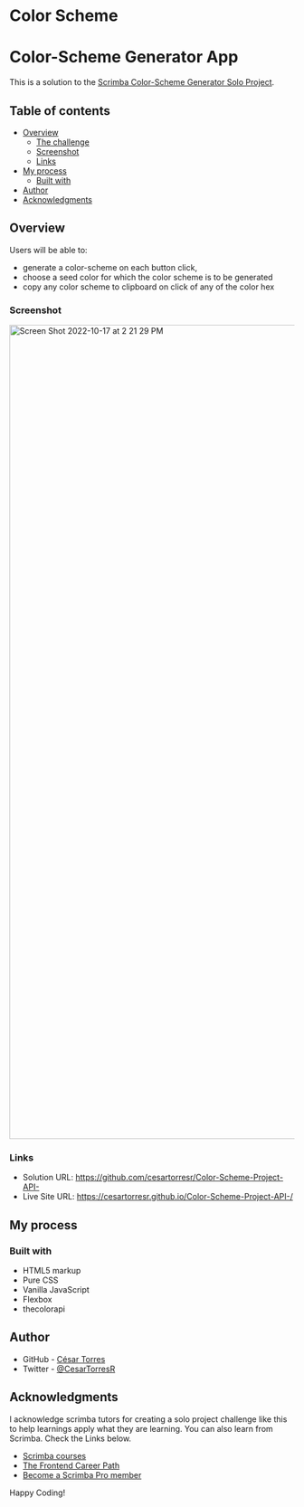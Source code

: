 # Color Scheme

# Color-Scheme Generator App

This is a solution to the [Scrimba Color-Scheme Generator Solo Project](https://scrimba.com/allcourses).

## Table of contents

- [Overview](#overview)
  - [The challenge](#the-challenge)
  - [Screenshot](#screenshot)
  - [Links](#links)
- [My process](#my-process)
  - [Built with](#built-with)
- [Author](#author)
- [Acknowledgments](#acknowledgments)

## Overview

  Users will be able to:

- generate a color-scheme on each button click,
- choose a seed color for which the color scheme is to be generated
- copy any color scheme to clipboard on click of any of the color hex

### Screenshot
<img width="1440" alt="Screen Shot 2022-10-17 at 2 21 29 PM" src="https://user-images.githubusercontent.com/71398081/196264378-11cfb967-ae84-41c4-a58c-e0101879f67f.png">



### Links

- Solution URL: https://github.com/cesartorresr/Color-Scheme-Project-API-
- Live Site URL: https://cesartorresr.github.io/Color-Scheme-Project-API-/

## My process

### Built with

- HTML5 markup
- Pure CSS
- Vanilla JavaScript
- Flexbox
- thecolorapi


## Author

- GitHub - [César Torres](https://github.com/cesartorresr)
- Twitter - [@CesarTorresR](https://twitter.com/CesarTorresR)

## Acknowledgments

I acknowledge scrimba tutors for creating a solo project challenge like this to help learnings apply what they are learning. 
You can also learn from Scrimba. Check the Links below.

- [Scrimba courses](https://scrimba.com/allcourses)
- [The Frontend Career Path](https://scrimba.com/learn/frontend)
- [Become a Scrimba Pro member](https://scrimba.com/pricing)

Happy Coding!
